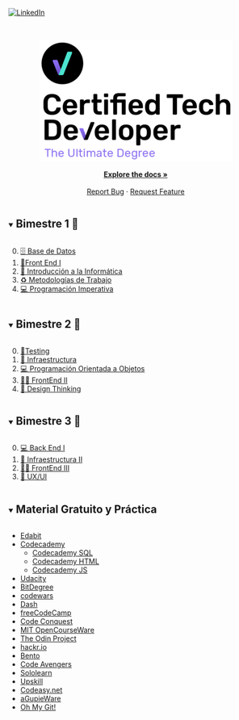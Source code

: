 
[![LinkedIn][linkedin-shield]][linkedin-url]



<!-- PROJECT LOGO -->
<br/>
<p align="center">
  <a href="https://www.digitalhouse.com/ar/acciones/certified-tech-developer">
    <img src="./logo.png" alt="Logo">
  </a>


  <p align="center">
    <a href="https://github.com/Varesi-code/CTD"><strong>Explore the docs »</strong></a>
    <br />
    <br />
    <a href="https://github.com/Varesi-code/CTD/issues">Report Bug</a>
    ·
    <a href="https://github.com/Varesi-code/CTD/issues">Request Feature</a>
  </p>
</p>



<!-- TABLE OF CONTENTS -->
<details open="open">
  <summary><h2 style="display: inline-block">Bimestre 1 🥚</h2></summary>
  <ol start="0">
    <li><a href="https://github.com/Varesi-code/CTD/tree/main/B1/00-BDD"> 🗄️ Base de Datos</a></li>
    <li><a href="https://github.com/Varesi-code/CTD/tree/main/B1/01-Front"> 🎨Front End I</a></li>
    <li><a href="https://github.com/Varesi-code/CTD/tree/main/B1/02-Intro"> 📡 Introducción a la Informática</a></li>
    <li><a href="https://github.com/Varesi-code/CTD/tree/main/B1/03-Metodologias"> ♻️ Metodologías de Trabajo</a></li>
    <li><a href="https://github.com/Varesi-code/CTD/tree/main/B1/04-Progimp"> 💻 Programación Imperativa</a></li>
  </ol>
</details>
<details open="open">
<summary><h2 style="display: inline-block">Bimestre 2 🐣</h2></summary>
  <ol start="0">
    <li><a href="https://github.com/Varesi-code/CTD/tree/main/B2/01-Testing">🧰Testing</a></li>
    <li><a href="https://github.com/Varesi-code/CTD/tree/main/B2/02-Infraestructura"> 🧾 Infraestructura</a></li>
    <li><a href="https://github.com/Varesi-code/CTD/tree/main/B2/03-POO"> 💻 Programación Orientada a Objetos</a></li>
    <li><a href="https://github.com/Varesi-code/CTD/tree/main/B2/04-FrontEnd_II"> 👩‍💻 FrontEnd II</a></li>
    <li><a href="https://github.com/Varesi-code/CTD/tree/main/B2/05-Design_Thinking"> 💭 Design Thinking</a></li>
  </ol>
</details>
<details open="open">
<summary><h2 style="display: inline-block">Bimestre 3 🐣</h2></summary>
  <ol start="0">
    <li><a href="https://github.com/Varesi-code/CTD/tree/main/B3/">💻 Back End I</a></li>
    <li><a href="https://github.com/Varesi-code/CTD/tree/main/B3/"> 🧾 Infraestructura II</a></li>
    <li><a href="https://github.com/Varesi-code/CTD/tree/main/B3/"> 👩‍💻 FrontEnd III</a></li>
    <li><a href="https://github.com/Varesi-code/CTD/tree/main/B3/"> 💭 UX/UI</a></li>
  </ol>
</details>


<!-- TABLE OF CONTENTS -->
<details open="open">
  <summary><h2 style="display: inline-block"> Material Gratuito y Práctica </h2></summary>
  <ul>
    <li>
      <a href="https://edabit.com/">Edabit</a>
    </li>
    <li>
      <a href="https://www.codecademy.com/explore/sorting-quiz">Codecademy</a>
      <ul>
        <li><a href="https://www.codecademy.com/learn/learn-sql">Codecademy SQL</a></li>
        <li><a href="https://www.codecademy.com/learn/learn-html">Codecademy HTML</a></li>
        <li><a href="https://www.codecademy.com/courses/introduction-to-javascript">Codecademy JS</a></li>
      </ul>
    </li>
    <li><a href="https://classroom.udacity.com/courses/ud803">Udacity</a></li>
    <li><a href="https://www.bitdegree.org/learn/">BitDegree</a></li>
    <li><a href="https://www.codewars.com/">codewars</a></li>
    <li><a href="https://dash.generalassemb.ly/">Dash</a></li>
    <li><a href="https://www.freecodecamp.org/">freeCodeCamp</a></li>
    <li><a href="https://www.codeconquest.com/">Code Conquest</a></li>
    <li><a href="https://ocw.mit.edu/courses/find-by-topic/#cat=engineering&subcat=computerscience">MIT OpenCourseWare</a></li>
    <li><a href="https://www.theodinproject.com/">The Odin Project</a></li>
    <li><a href="https://hackr.io/">hackr.io</a></li>
    <li><a href="https://bento.io/">Bento</a></li>
    <li><a href="https://www.codeavengers.com/">Code Avengers</a></li>
    <li><a href="https://www.sololearn.com/home">Sololearn</a></li>
    <li><a href="https://upskillcourses.com/">Upskill</a></li>
    <li><a href="https://codeasy.net/">Codeasy.net</a></li>
    <li><a href="http://blog.agupieware.com/2014/05/online-learning-bachelors-level.html">aGupieWare</a></li>
    <li><a href="https://ohmygit.org/">Oh My Git!</a></li>
  </ul>
</details>


<!-- MARKDOWN LINKS & IMAGES -->
<!-- https://www.markdownguide.org/basic-syntax/#reference-style-links -->

[linkedin-shield]: https://img.shields.io/badge/-LinkedIn-black.svg?style=for-the-badge&logo=linkedin&colorB=555
[linkedin-url]: https://linkedin.com/in/nataliavaresi









